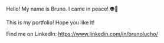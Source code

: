 Hello! My name is Bruno. I came in peace! 👽:vulcan_salute:

This is my portfolio! Hope you like it! 

Find me on LinkedIn: https://www.linkedin.com/in/brunolucho/

<!---
lucho2030/lucho2030 is a ✨ special ✨ repository because its `README.md` (this file) appears on your GitHub profile.
You can click the Preview link to take a look at your changes.
--->
